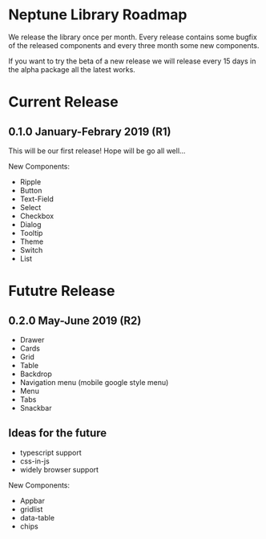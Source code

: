# Neptune Library Roadmap

We release the library once per month. Every release contains some bugfix of the released components and every three month some new components.

If you want to try the beta of a new release we will release every 15 days in the alpha package all the latest works.

# Current Release

## 0.1.0 January-Febrary 2019 (R1)

This will be our first release! Hope will be go all well...

New Components:

- Ripple
- Button
- Text-Field
- Select
- Checkbox
- Dialog
- Tooltip
- Theme
- Switch
- List

# Fututre Release

## 0.2.0 May-June 2019 (R2)

- Drawer
- Cards
- Grid
- Table
- Backdrop
- Navigation menu (mobile google style menu)
- Menu
- Tabs
- Snackbar

## Ideas for the future

- typescript support
- css-in-js
- widely browser support

New Components:

- Appbar
- gridlist
- data-table
- chips
